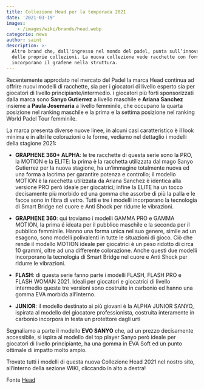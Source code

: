 ```yaml
---
title: Collezione Head per la temporada 2021
date: '2021-03-19'
images:
    - /images/wiki/brands/head.webp
categorie: news
author: saint
description: >-
  Altro brand che, dall'ingresso nel mondo del padel, punta sull’innovazione
  delle proprie collezioni. La nuova collezione vede racchette con formati esagonali ed
  incorporano il grafene nella struttura.
---
```

Recentemente approdato nel mercato del Padel la marca Head continua ad offrire nuovi modelli di racchette, sia per i giocatori di livello esperto sia per giocatori di livello principiante/intermedio. i giocatori più forti sponsorizzati dalla marca sono **Sanyo Gutierrez** a livello maschile e **Ariana Sanchez** insieme a **Paula Josemaria** a livello femminile, che occupano la quarta posizione nel ranking maschile e la prima e la settima posizione nel ranking World Padel Tour femminile.

La marca presenta diverse nuove linee, in alcuni casi caratteristico è il look minima e in altri le colorazioni o le forme, vediamo nel dettaglio i modelli della stagione 2021:   

- **GRAPHENE 360+ ALPHA**: le tre racchette di questa serie sono la PRO, la MOTION e la ELITE: la prima è la racchetta utilizzata dal mago Sanyo Gutierrez per la nuova stagione, ha un’immagine totalmente nuova ed una forma a lacrima per garantire potenza e controllo; il modello MOTION è la racchetta utilizzata da Ariana Sanchez è identica alla versione PRO però ideale per giocatrici; infine la ELITE ha un tocco decisamente più morbido ed una gomma che assorbe di più la palla e le facce sono in fibra di vetro. Tutti e tre i modelli incorporano la tecnologia di Smart Bridge nel cuore e Anti Shock per ridurre le vibrazioni. 

- **GRAPHENE 360**: qui troviamo i modelli GAMMA PRO e GAMMA MOTION, la prima é ideata per il pubblico maschile e la seconda per il pubblico femminile. Hanno una forma unica nel suo genere, simile ad un esagono, sono modelli polivalenti in tutte le situazioni di gioco. Ciò che rende il modello MOTION ideale per giocatrici è un peso ridotto di circa 10 grammi, oltre ad una differente colorazione. Anche questi due modelli incorporano la tecnologia di Smart Bridge nel cuore e Anti Shock per ridurre le vibrazioni. 

- **FLASH**: di questa serie fanno parte i modelli FLASH, FLASH PRO e FLASH WOMAN 2021. Ideali per giocatori e giocatrici di livello intermedio queste tre versioni sono costruite in carbonio ed hanno una gomma EVA morbida all’interno. 

- **JUNIOR**: il modello destinato ai più giovani è la ALPHA JUNIOR SANYO, ispirata al modello del giocatore professionista, costruita interamente in carbonio incorpora in testa un protettore dagli urti 

Segnaliamo a parte il modello **EVO SANYO** che, ad un prezzo decisamente accessibile, si ispira al modello del top player Sanyo però ideale per giocatori di livello principiante, ha una gomma in EVA Soft ed un punto ottimale di impatto molto ampio. 

Trovate tutti i modelli di questa nuova Collezione Head 2021 nel nostro sito, all’interno della sezione WIKI, cliccando in alto a destra!

Fonte [Head](https://www.head.com/es_ES/padel.html)
